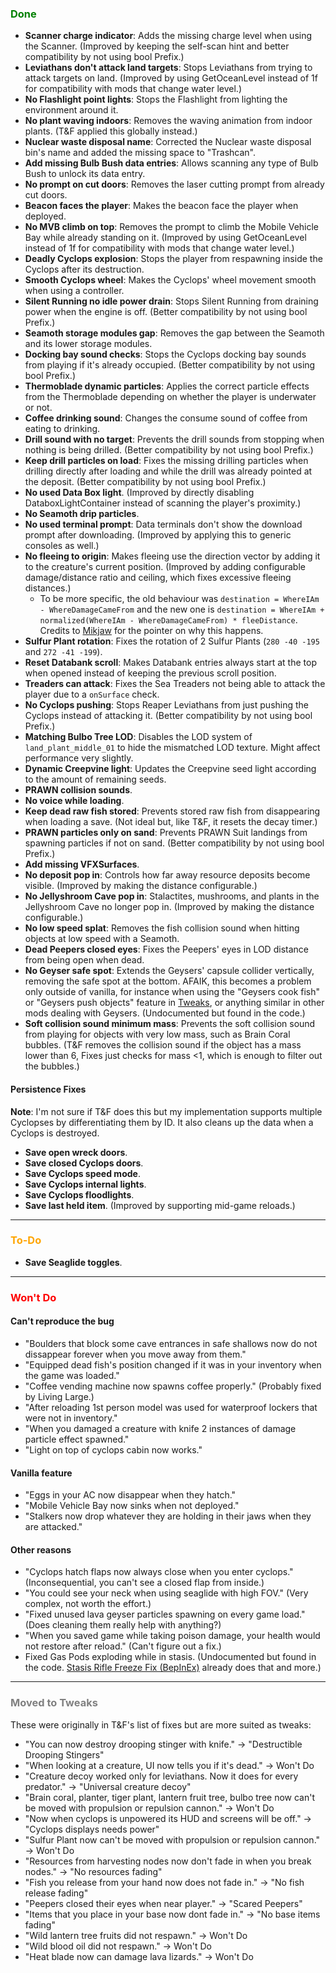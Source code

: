 ﻿### <span style="color: green;">Done</span>
- **Scanner charge indicator**: Adds the missing charge level when using the Scanner. (Improved by keeping the self-scan hint and better compatibility by not using bool Prefix.)
- **Leviathans don't attack land targets**: Stops Leviathans from trying to attack targets on land. (Improved by using GetOceanLevel instead of 1f for compatibility with mods that change water level.)
- **No Flashlight point lights**: Stops the Flashlight from lighting the environment around it.
- **No plant waving indoors**: Removes the waving animation from indoor plants. (T&F applied this globally instead.)
- **Nuclear waste disposal name**: Corrected the Nuclear waste disposal bin's name and added the missing space to "Trashcan".
- **Add missing Bulb Bush data entries**: Allows scanning any type of Bulb Bush to unlock its data entry.
- **No prompt on cut doors**: Removes the laser cutting prompt from already cut doors.
- **Beacon faces the player**: Makes the beacon face the player when deployed.
- **No MVB climb on top**: Removes the prompt to climb the Mobile Vehicle Bay while already standing on it. (Improved by using GetOceanLevel instead of 1f for compatibility with mods that change water level.)
- **Deadly Cyclops explosion**: Stops the player from respawning inside the Cyclops after its destruction.
- **Smooth Cyclops wheel**: Makes the Cyclops' wheel movement smooth when using a controller.
- **Silent Running no idle power drain**: Stops Silent Running from draining power when the engine is off. (Better compatibility by not using bool Prefix.)
- **Seamoth storage modules gap**: Removes the gap between the Seamoth and its lower storage modules.
- **Docking bay sound checks**: Stops the Cyclops docking bay sounds from playing if it's already occupied. (Better compatibility by not using bool Prefix.)
- **Thermoblade dynamic particles**: Applies the correct particle effects from the Thermoblade depending on whether the player is underwater or not.
- **Coffee drinking sound**: Changes the consume sound of coffee from eating to drinking.
- **Drill sound with no target**: Prevents the drill sounds from stopping when nothing is being drilled. (Better compatibility by not using bool Prefix.)
- **Keep drill particles on load**: Fixes the missing drilling particles when drilling directly after loading and while the drill was already pointed at the deposit. (Better compatibility by not using bool Prefix.)
- **No used Data Box light**. (Improved by directly disabling DataboxLightContainer instead of scanning the player's proximity.)
- **No Seamoth drip particles**.
- **No used terminal prompt**: Data terminals don't show the download prompt after downloading. (Improved by applying this to generic consoles as well.)
- **No fleeing to origin**: Makes fleeing use the direction vector by adding it to the creature's current position. (Improved by adding configurable damage/distance ratio and ceiling, which fixes excessive fleeing distances.)
  - To be more specific, the old behaviour was `destination = WhereIAm - WhereDamageCameFrom` and the new one is `destination = WhereIAm + normalized(WhereIAm - WhereDamageCameFrom) * fleeDistance`. Credits to [Mikjaw](https://next.nexusmods.com/profile/Mikjaw) for the pointer on why this happens.
- **Sulfur Plant rotation**: Fixes the rotation of 2 Sulfur Plants (`280 -40 -195` and `272 -41 -199`).
- **Reset Databank scroll**: Makes Databank entries always start at the top when opened instead of keeping the previous scroll position.
- **Treaders can attack**: Fixes the Sea Treaders not being able to attack the player due to a `onSurface` check.
- **No Cyclops pushing**: Stops Reaper Leviathans from just pushing the Cyclops instead of attacking it. (Better compatibility by not using bool Prefix.)
- **Matching Bulbo Tree LOD**: Disables the LOD system of `land_plant_middle_01` to hide the mismatched LOD texture. Might affect performance very slightly.
- **Dynamic Creepvine light**: Updates the Creepvine seed light according to the amount of remaining seeds.
- **PRAWN collision sounds**.
- **No voice while loading**.
- **Keep dead raw fish stored**: Prevents stored raw fish from disappearing when loading a save. (Not ideal but, like T&F, it resets the decay timer.)
- **PRAWN particles only on sand**: Prevents PRAWN Suit landings from spawning particles if not on sand. (Better compatibility by not using bool Prefix.)
- **Add missing VFXSurfaces**.
- **No deposit pop in**: Controls how far away resource deposits become visible. (Improved by making the distance configurable.)
- **No Jellyshroom Cave pop in**: Stalactites, mushrooms, and plants in the Jellyshroom Cave no longer pop in. (Improved by making the distance configurable.)
- **No low speed splat**: Removes the fish collision sound when hitting objects at low speed with a Seamoth.
- **Dead Peepers closed eyes**: Fixes the Peepers' eyes in LOD distance from being open when dead.
- **No Geyser safe spot**: Extends the Geysers' capsule collider vertically, removing the safe spot at the bottom. AFAIK, this becomes a problem only outside of vanilla, for instance when using the "Geysers cook fish" or "Geysers push objects" feature in [Tweaks](https://www.nexusmods.com/subnautica/mods/x), or anything similar in other mods dealing with Geysers. (Undocumented but found in the code.)
- **Soft collision sound minimum mass**: Prevents the soft collision sound from playing for objects with very low mass, such as Brain Coral bubbles. (T&F removes the collision sound if the object has a mass lower than 6, Fixes just checks for mass <1, which is enough to filter out the bubbles.)
#### Persistence Fixes
**Note**: I'm not sure if T&F does this but my implementation supports multiple Cyclopses by differentiating them by ID. It also cleans up the data when a Cyclops is destroyed.
- **Save open wreck doors**.
- **Save closed Cyclops doors**.
- **Save Cyclops speed mode**.
- **Save Cyclops internal lights**.
- **Save Cyclops floodlights**.
- **Save last held item**. (Improved by supporting mid-game reloads.)
---

### <span style="color: orange;">To-Do</span>
- **Save Seaglide toggles**.

---

### <span style="color: red;">Won't Do</span>
#### Can't reproduce the bug
- "Boulders that block some cave entrances in safe shallows now do not dissappear forever when you move away from them."
- "Equipped dead fish's position changed if it was in your inventory when the game was loaded."
- "Coffee vending machine now spawns coffee properly." (Probably fixed by Living Large.)
- "After reloading 1st person model was used for waterproof lockers that were not in inventory."
- "When you damaged a creature with knife 2 instances of damage particle effect spawned."
- "Light on top of cyclops cabin now works."
#### Vanilla feature
- "Eggs in your AC now disappear when they hatch."
- "Mobile Vehicle Bay now sinks when not deployed."
- "Stalkers now drop whatever they are holding in their jaws when they are attacked."
#### Other reasons
- "Cyclops hatch flaps now always close when you enter cyclops." (Inconsequential, you can't see a closed flap from inside.)
- "You could see your neck when using seaglide with high FOV." (Very complex, not worth the effort.)
- "Fixed unused lava geyser particles spawning on every game load." (Does cleaning them really help with anything?)
- "When you saved game while taking poison damage, your health would not restore after reload." (Can't figure out a fix.)
- Fixed Gas Pods exploding while in stasis. (Undocumented but found in the code. [Stasis Rifle Freeze Fix (BepInEx)](https://www.nexusmods.com/subnautica/mods/1255) already does that and more.)

---

### <span style="color: grey;">Moved to Tweaks</span>
These were originally in T&F's list of fixes but are more suited as tweaks:
- "You can now destroy drooping stinger with knife." -> "Destructible Drooping Stingers"
- "When looking at a creature, UI now tells you if it's dead." -> Won't Do
- "Creature decoy worked only for leviathans. Now it does for every predator." -> "Universal creature decoy"
- "Brain coral, planter, tiger plant, lantern fruit tree, bulbo tree now can't be moved with propulsion or repulsion cannon." -> Won't Do
- "Now when cyclops is unpowered its HUD and screens will be off." -> "Cyclops displays needs power"
- "Sulfur Plant now can't be moved with propulsion or repulsion cannon." -> Won't Do
- "Resources from harvesting nodes now don't fade in when you break nodes." -> "No resources fading"
- "Fish you release from your hand now does not fade in." -> "No fish release fading"
- "Peepers closed their eyes when near player." -> "Scared Peepers"
- "Items that you place in your base now dont fade in." -> "No base items fading"
- "Wild lantern tree fruits did not respawn." -> Won't Do
- "Wild blood oil did not respawn." -> Won't Do
- "Heat blade now can damage lava lizards." -> Won't Do